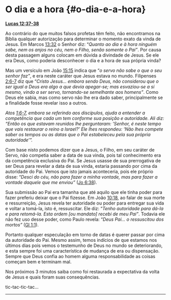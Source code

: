 # O dia e a hora {#o-dia-e-a-hora}

[**Lucas 12:37-38**](http://bibliaonline.com.br/acf/lc/12/37-38)

Ao contrário do que muitos falsos profetas têm feito, não encontramos na Bíblia qualquer autorização para determinar o momento exato da vinda de Jesus. Em Marcos [13:32](http://bibliaonline.com.br/acf/mc/13/32) o Senhor diz: “_Quanto ao dia e à hora ninguém sabe, nem os anjos no céu, nem o Filho, senão somente o Pai”_. Por causa desta passagem alguns colocam em dúvida a divindade de Jesus. Se ele era Deus, como poderia desconhecer o dia e a hora de sua própria vinda?

Mas um versículo em João [15:15](http://bibliaonline.com.br/acf/jo/15/15) indica que “_o servo não sabe o que o seu senhor faz”_, e era neste caráter que Jesus estava no mundo. Filipenses [2:6-7](http://bibliaonline.com.br/acf/fp/2/6-7) diz que “_Cristo Jesus... embora sendo Deus, não considerou que o ser igual a Deus era algo a que devia apegar-se; mas esvaziou-se a si mesmo, vindo a ser servo, tornando-se semelhante aos homens”_. Como Deus ele sabia, mas como servo não lhe era dado saber, principalmente se a finalidade fosse revelar isso a outros.

_Atos_ [_1:6-7_](http://bibliaonline.com.br/acf/atos/1/6-7)_, embora se referindo aos discípulos, ajuda a entender a competência que cada um tem conforme sua posição e autoridade. Ali diz: “Então os que estavam reunidos lhe perguntaram: ‘Senhor, é neste tempo que vais restaurar o reino a Israel?’ Ele lhes respondeu: ‘Não lhes compete saber os tempos ou as datas que o Pai estabeleceu pela sua própria autoridade’”._

Com base nisto podemos dizer que a Jesus, o Filho, em seu caráter de Servo, não competia saber a data de sua vinda, pois tal conhecimento era da competência exclusiva do Pai. Se Jesus usasse de sua prerrogativa de ser Deus para revelar a data de sua vinda, estaria passando por cima da autoridade do Pai. Vemos que isto jamais aconteceria, pois ele próprio disse: “_Desci do céu, não para fazer a minha vontade, mas para fazer a vontade daquele que me enviou”_ ([Jo 6:38](http://bibliaonline.com.br/acf/jo/6/38)).

Sua submissão ao Pai era tamanha que até aquilo que ele tinha poder para fazer preferiu deixar que o Pai fizesse. Em João [10:18](http://bibliaonline.com.br/acf/jo/10/18), ao falar de sua morte e ressurreição, Jesus revela ter autoridade ou poder para entregar sua vida e voltar a tomá-la, isto é, ressuscitar. Ele diz: “_Tenho autoridade para dá-la e para retomá-la. Esta ordem [ou mandato] recebi de meu Pai”_. Todavia ele não fez uso desse poder, como Paulo revela: “_Deus Pai... o ressuscitou dos mortos”_ ([Gl 1:1](http://bibliaonline.com.br/acf/gl/1/1)).

Portanto qualquer especulação em torno de datas é querer passar por cima da autoridade do Pai. Mesmo assim, temos indícios de que estamos nos últimos dias pois vemos o testemunho de Deus no mundo se deteriorando, e esta sempre foi uma característica de mudança de era ou dispensação. Sempre que Deus confia ao homem alguma responsabilidade as coisas começam bem e terminam mal.

Nos próximos 3 minutos saiba como foi restaurada a expectativa da volta de Jesus e quais foram suas consequências.

tic-tac-tic-tac...

*****